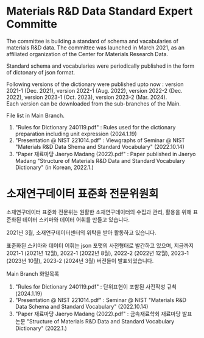 # Materials R&D Data Standard Expert Committe

The committee is building a standard of schema and vacabularies of materials R&D data. 
The committee was launched in March 2021, as an affiliated organization of the Center for Materials Research Data. 

Standard schema and vocabularies were periodically published in the form of dictonary of json format. 

Following versions of the dictionary were published upto now : version 2021-1 (Dec. 2021), version 2022-1 (Aug. 2022), version 2022-2 (Dec. 2022), version 2023-1 (Oct. 2023), version 2023-2 (Mar. 2024).   
Each version can be downloaded from the sub-branches of the Main.

File list in Main Branch. 

1. "Rules for Dictionary 240119.pdf" : Rules used for the dictionary preparation including unit expression (2024.1.19) 
2. "Presentation @ NIST 221014.pdf" : Viewgraphs of Seminar @ NIST "Materials R&D Data Shema and Standard Vocabulary" (2022.10.14)
3. "Paper 재료마당 Jaeryo Madang (2022).pdf" : Paper published in Jaeryo Madang "Structure of Materials R&D Data and Standard Vocabulary Dictionary" (in Korean, 2022.1.)


# 소재연구데이터 표준화 전문위원회

소재연구데이터 표준화 전문위는 원활한 소재연구데이터의 수집과 관리, 활용을 위해 표준화된 데이터 스키마와 데이터 어휘를 만들고 있습니다.

2021년 3월, 소재연구데이터센터의 위탁을 받아 활동하고 있습니다.  

표준화된 스키마와 데이터 어휘는 json 포맷의 사전형태로 발간하고 있으며, 지금까지 2021-1 (2021년 12월), 2022-1 (2022년 8월), 2022-2 (2022년 12월), 2023-1 (2023년 10월), 2023-2 (2024년 3월) 버전들이 발표되었습니다. 

Main Branch 화일목록

1. "Rules for Dictionary 240119.pdf" : 단위표현이 포함된 사전작성 규칙 (2024.1.19) 
2. "Presentation @ NIST 221014.pdf" : Seminar @ NIST "Materials R&D Data Schema and Standard Vocabulary" (2022.10.14)
3. "Paper 재료마당 Jaeryo Madang (2022).pdf" : 금속재료학회 재료마당 발표 논문 "Structure of Materials R&D Data and Standard Vocabulary Dictionary" (2022.1.)
